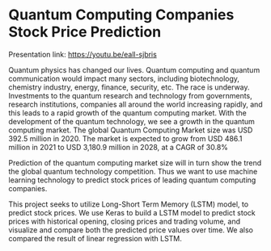 # Quantum Computing Companies Stock Price Prediction


Presentation link: https://youtu.be/eall-sjbris

Quantum physics has changed our lives. Quantum computing and quantum communication would impact many sectors, including biotechnology, chemistry industry, energy, finance, security, etc. The race is underway. Investments to the quantum research and technology from governments, research institutions, companies all around the world increasing rapidly, and this leads to a rapid growth of the quantum computing market. 
With the development of the quantum technology, we see a growth in the quantum computing market. The global Quantum Computing Market size was USD 392.5 million in 2020. The market is expected to grow from USD 486.1 million in 2021 to USD 3,180.9 million in 2028, at a
CAGR of 30.8% 


Prediction of the quantum computing market size will in turn show the trend the global quantum technology competition. Thus we want to use machine learning technology to predict stock prices of leading quantum computing companies. 


This project seeks to utilize Long-Short Term Memory (LSTM) model, to predict stock prices. We use Keras to build a LSTM model to predict stock prices with historical opening, closing prices and trading volume, and visualize and compare both the predicted price values over time. We also compared the result of linear regression with LSTM.


